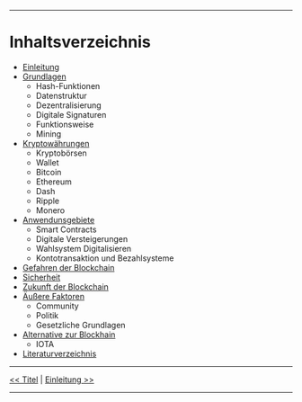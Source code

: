 ***

# Inhaltsverzeichnis

- [Einleitung](03_introduction.md)
- [Grundlagen](04_basics.md)
    - Hash-Funktionen
    - Datenstruktur
    - Dezentralisierung
    - Digitale Signaturen
    - Funktionsweise
    - Mining
- [Kryptowährungen](05_cryptocurrencies.md)
    - Kryptobörsen
    - Wallet
    - Bitcoin
    - Ethereum
    - Dash
    - Ripple
    - Monero
- [Anwendunsgebiete](06_use_cases.md)
    - Smart Contracts
    - Digitale Versteigerungen
    - Wahlsystem Digitalisieren
    - Kontotransaktion und Bezahlsysteme
- [Gefahren der Blockchain](07_risk_of_blockchain.md)
- [Sicherheit](08_security.md)
- [Zukunft der Blockchain](09_future_of_blockchain.md)
- [Äußere Faktoren](10_external_factors.md)
    - Community
    - Politik
    - Gesetzliche Grundlagen
- [Alternative zur Blockhain](11_alternatives.md)
    - IOTA
- [Literaturverzeichnis](12_references.md) 

***

[<< Titel](01_title.md) | [Einleitung >>](03_introduction.md)

***
